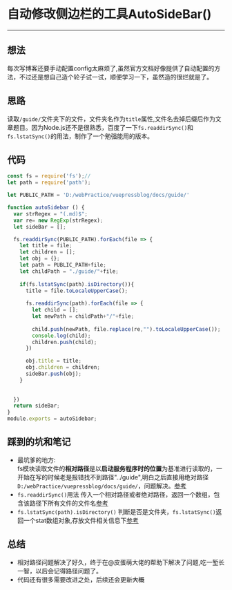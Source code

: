 

# 自动修改侧边栏的工具AutoSideBar()
---

## 想法
每次写博客还要手动配置config太麻烦了,虽然官方文档好像提供了自动配置的方法，不过还是想自己造个轮子试一试，顺便学习一下，虽然造的很烂就是了。

## 思路
读取`/guide/`文件夹下的文件，文件夹名作为`title`属性,文件名去掉后缀后作为文章题目。因为Node.js还不是很熟悉，百度了一下`fs.readdirSync()`和`fs.lstatSync()`的用法，制作了一个勉强能用的版本。
<!--more-->
## 代码

```javascript
const fs = require('fs');//
let path = require('path');

let PUBLIC_PATH = 'D:/webPractice/vuepressblog/docs/guide/'

function autoSidebar () {
  var strRegex = "(.md)$"; 
  var re= new RegExp(strRegex);
  let sideBar = [];

  fs.readdirSync(PUBLIC_PATH).forEach(file => { 
    let title = file;
    let children = [];
    let obj = {};
    let path = PUBLIC_PATH+file;
    let childPath = "./guide/"+file;
    
    if(fs.lstatSync(path).isDirectory()){
      title = file.toLocaleUpperCase();
      
      fs.readdirSync(path).forEach(file => {
        let child = [];
        let newPath = childPath+"/"+file;
        
        child.push(newPath, file.replace(re,"").toLocaleUpperCase());
        console.log(child);
        children.push(child);
      })

      obj.title = title;
      obj.children = children;
      sideBar.push(obj);
    }
    
    
  })
  return sideBar;
}
module.exports = autoSidebar;

```

## 踩到的坑和笔记

- 最坑爹的地方:  
  fs模块读取文件的**相对路径**是以**启动服务程序时的位置**为基准进行读取的，一开始在写的时候老是报错找不到路径"../guide",明白之后直接用绝对路径`D:/webPractice/vuepressblog/docs/guide/`，问题解决。[参考](https://blog.csdn.net/k358971707/article/details/78775141)
- `fs.readdirSync()`用法
  传入一个相对路径或者绝对路径，返回一个数组，包含该路径下所有文件的文件名[参考](https://www.cnblogs.com/xiongwei2017/p/6624982.html)
- `fs.lstatSync(path).isDirectory()`
  判断是否是文件夹，`fs.lstatSync()`返回一个stat数组对象,存放文件相关信息下[参考](https://www.jianshu.com/p/5b52751873fd)


## 总结
- 相对路径问题解决了好久，终于在@皮蛋萌大佬的帮助下解决了问题,吃一堑长一智，以后会记得路径问题了。
- 代码还有很多需要改进之处，后续还会更新~~大概~~
  
  
  